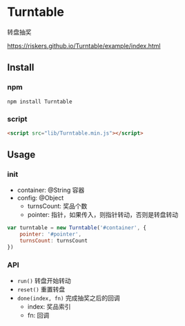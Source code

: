 # Turntable
转盘抽奖

https://riskers.github.io/Turntable/example/index.html

## Install

### npm

```
npm install Turntable
```

### script

```html
<script src="lib/Turntable.min.js"></script>
```

## Usage

### init

* container: @String 容器
* config: @Object
    - turnsCount: 奖品个数
    - pointer: 指针，如果传入，则指针转动，否则是转盘转动

```js
var turntable = new Turntable('#container', {
    pointer: '#pointer',
    turnsCount: turnsCount
})
```

### API

* `run()` 转盘开始转动
* `reset()` 重置转盘
* `done(index, fn)` 完成抽奖之后的回调
    * index: 奖品索引
    * fn: 回调
